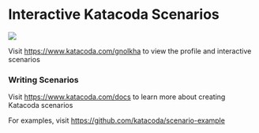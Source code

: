 # Interactive Katacoda Scenarios

[![](http://shields.katacoda.com/katacoda/gnolkha/count.svg)](https://www.katacoda.com/gnolkha "Get your profile on Katacoda.com")

Visit https://www.katacoda.com/gnolkha to view the profile and interactive scenarios

### Writing Scenarios
Visit https://www.katacoda.com/docs to learn more about creating Katacoda scenarios

For examples, visit https://github.com/katacoda/scenario-example
